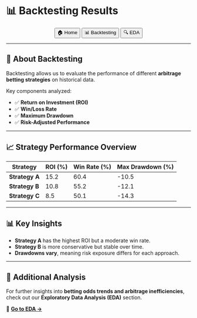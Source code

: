 # 📊 Backtesting Results

<div align="center">
    <a href="index.md"><button>🏠 Home</button></a>
    <a href="backtesting-results.md"><button>📊 Backtesting</button></a>
    <a href="eda.md"><button>🔍 EDA</button></a>
</div>

---

## 📌 About Backtesting
Backtesting allows us to evaluate the performance of different **arbitrage betting strategies** on historical data.

Key components analyzed:
- ✅ **Return on Investment (ROI)**
- ✅ **Win/Loss Rate**
- ✅ **Maximum Drawdown**
- ✅ **Risk-Adjusted Performance**

---

## 📈 Strategy Performance Overview
| **Strategy**   | **ROI (%)** | **Win Rate (%)** | **Max Drawdown (%)** |
|---------------|------------|----------------|----------------|
| **Strategy A** | 15.2       | 60.4           | -10.5          |
| **Strategy B** | 10.8       | 55.2           | -12.1          |
| **Strategy C** | 8.5        | 50.1           | -14.3          |

---

## 📊 Key Insights
- **Strategy A** has the highest ROI but a moderate win rate.
- **Strategy B** is more conservative but stable over time.
- **Drawdowns vary**, meaning risk exposure differs for each approach.

---

## 🔗 Additional Analysis
For further insights into **betting odds trends and arbitrage inefficiencies**, check out our **Exploratory Data Analysis (EDA)** section.

🔗 **[Go to EDA →](eda.md)**
